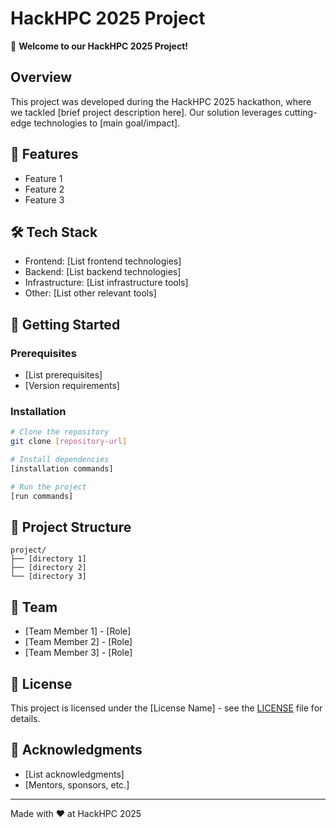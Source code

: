 # HackHPC 2025 Project

🚀 **Welcome to our HackHPC 2025 Project!**

## Overview
This project was developed during the HackHPC 2025 hackathon, where we tackled [brief project description here]. Our solution leverages cutting-edge technologies to [main goal/impact].

## 🎯 Features
- Feature 1
- Feature 2
- Feature 3

## 🛠️ Tech Stack
- Frontend: [List frontend technologies]
- Backend: [List backend technologies]
- Infrastructure: [List infrastructure tools]
- Other: [List other relevant tools]

## 🚀 Getting Started

### Prerequisites
- [List prerequisites]
- [Version requirements]

### Installation
```bash
# Clone the repository
git clone [repository-url]

# Install dependencies
[installation commands]

# Run the project
[run commands]
```

## 📁 Project Structure
```
project/
├── [directory 1]
├── [directory 2]
└── [directory 3]
```

## 🤝 Team
- [Team Member 1] - [Role]
- [Team Member 2] - [Role]
- [Team Member 3] - [Role]

## 📝 License
This project is licensed under the [License Name] - see the [LICENSE](LICENSE) file for details.

## 🙏 Acknowledgments
- [List acknowledgments]
- [Mentors, sponsors, etc.]

---

Made with ❤️ at HackHPC 2025 